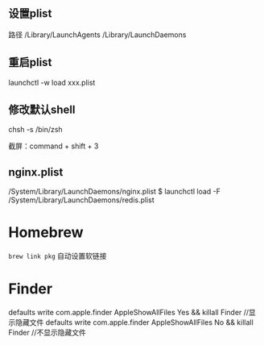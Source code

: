 ## 设置plist
路径
/Library/LaunchAgents
/Library/LaunchDaemons
## 重启plist
launchctl -w load xxx.plist
## 修改默认shell
chsh -s /bin/zsh

截屏：command + shift + 3

## nginx.plist
/System/Library/LaunchDaemons/nginx.plist
$ launchctl load -F /System/Library/LaunchDaemons/redis.plist

# Homebrew
`brew link pkg` 自动设置软链接

# Finder
defaults write com.apple.finder AppleShowAllFiles Yes && killall Finder //显示隐藏文件
defaults write com.apple.finder AppleShowAllFiles No && killall Finder //不显示隐藏文件
